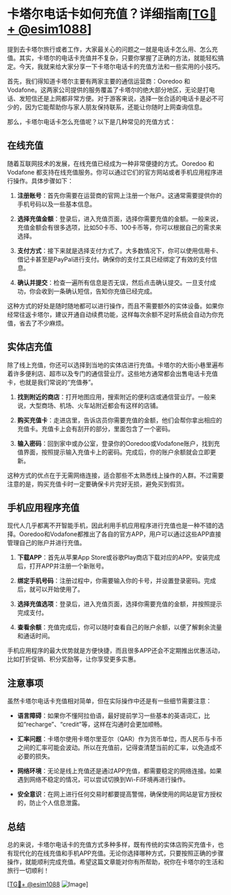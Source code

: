 # 卡塔尔电话卡如何充值？详细指南[[TG💪+ @esim1088](https://t.me/s/esim1088)]

提到去卡塔尔旅行或者工作，大家最关心的问题之一就是电话卡怎么用、怎么充值。其实，卡塔尔的电话卡充值并不复杂，只要你掌握了正确的方法，就能轻松搞定。今天，我就来给大家分享一下卡塔尔电话卡的充值方法和一些实用的小技巧。

首先，我们得知道卡塔尔主要有两家主要的通信运营商：Ooredoo 和 Vodafone。这两家公司提供的服务覆盖了卡塔尔的绝大部分地区，无论是打电话、发短信还是上网都非常方便。对于游客来说，选择一张合适的电话卡是必不可少的，因为它能帮助你与家人朋友保持联系，还能让你随时上网查询信息。

那么，卡塔尔电话卡怎么充值呢？以下是几种常见的充值方式：

## 在线充值

随着互联网技术的发展，在线充值已经成为一种非常便捷的方式。Ooredoo 和 Vodafone 都支持在线充值服务。你可以通过它们的官方网站或者手机应用程序进行操作。具体步骤如下：

1. **注册账号**：首先你需要在运营商的官网上注册一个账户。这通常需要提供你的手机号码以及一些基本信息。
   
2. **选择充值金额**：登录后，进入充值页面，选择你需要充值的金额。一般来说，充值金额会有很多选项，比如50卡币、100卡币等，你可以根据自己的需求来选择。

3. **支付方式**：接下来就是选择支付方式了。大多数情况下，你可以使用信用卡、借记卡甚至是PayPal进行支付。确保你的支付工具已经绑定了有效的支付信息。

4. **确认并提交**：检查一遍所有信息是否无误，然后点击确认提交。一旦支付成功，你会收到一条确认短信，告知你充值已经完成。

这种方式的好处是随时随地都可以进行操作，而且不需要额外的实体设备。如果你经常往返卡塔尔，建议开通自动续费功能，这样每次余额不足时系统会自动为你充值，省去了不少麻烦。

## 实体店充值

除了线上充值，你还可以选择到当地的实体店进行充值。卡塔尔的大街小巷里遍布着许多便利店、超市以及专门的通信营业厅。这些地方通常都会出售电话卡充值卡，也就是我们常说的“充值券”。

1. **找到附近的商店**：打开地图应用，搜索附近的便利店或通信营业厅。一般来说，大型商场、机场、火车站附近都会有这样的店铺。

2. **购买充值卡**：走进店里，告诉店员你需要充值的金额，他们会帮你拿出相应的充值卡。充值卡上会有刮开的部分，里面包含了一个密码。

3. **输入密码**：回到家中或办公室，登录你的Ooredoo或Vodafone账户，找到充值界面，按照提示输入充值卡上的密码。完成后，你的账户余额就会立即更新。

这种方式的优点在于无需网络连接，适合那些不太熟悉线上操作的人群。不过需要注意的是，购买充值卡时一定要确保卡片完好无损，避免买到假货。

## 手机应用程序充值

现代人几乎都离不开智能手机，因此利用手机应用程序进行充值也是一种不错的选择。Ooredoo和Vodafone都推出了各自的官方APP，用户可以通过这些APP直接管理自己的账户并进行充值。

1. **下载APP**：首先从苹果App Store或谷歌Play商店下载对应的APP。安装完成后，打开APP并注册一个新账号。

2. **绑定手机号码**：注册过程中，你需要输入你的卡号，并设置登录密码。完成后，就可以开始使用了。

3. **选择充值选项**：登录后，进入充值页面，选择你需要充值的金额，并按照提示完成支付。

4. **查看余额**：充值完成后，你可以随时查看自己的账户余额，以便了解剩余流量和通话时间。

手机应用程序的最大优势就是方便快捷，而且很多APP还会不定期推出优惠活动，比如打折促销、积分奖励等，让你享受更多实惠。

## 注意事项

虽然卡塔尔电话卡充值相对简单，但在实际操作中还是有一些细节需要注意：

- **语言障碍**：如果你不懂阿拉伯语，最好提前学习一些基本的英语词汇，比如“recharge”、“credit”等，这样在沟通时会更加顺畅。
  
- **汇率问题**：卡塔尔使用卡塔尔里亚尔（QAR）作为货币单位，而人民币与卡币之间的汇率可能会波动。所以在充值前，记得查清楚当前的汇率，以免造成不必要的损失。

- **网络环境**：无论是线上充值还是通过APP充值，都需要稳定的网络连接。如果遇到网络不稳定的情况，可以尝试切换到Wi-Fi环境再进行操作。

- **安全意识**：在网上进行任何交易时都要提高警惕，确保使用的网站是官方授权的，防止个人信息泄露。

## 总结

总的来说，卡塔尔电话卡的充值方式多种多样，既有传统的实体店购买充值卡，也有现代化的在线充值和手机APP充值。无论你选择哪种方式，只要按照正确的步骤操作，就能顺利完成充值。希望这篇文章能对你有所帮助，祝你在卡塔尔的生活和旅行一切顺利！

[[TG💪+ @esim1088](https://t.me/s/esim1088) ![Image](https://i.postimg.cc/4NQfJmqS/Snipaste-2025-05-13-00-14-12.png)]
